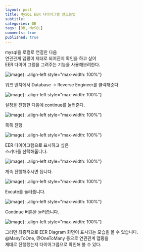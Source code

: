 ```yaml
---
layout: post
title: MySQL EER 다이어그램 만드는법
subtitle: 
categories: DB
tags: [DB, MySQL]
comments: true
published: true
---
```


mysql을 로컬로 연결한 다음  
연관관계 맵핑이 제대로 되어진지 확인을 하고 싶어  
EER 다이어 그램을 그려주는 기능을 사용해보려한다. 

![image](https://user-images.githubusercontent.com/95069395/217406036-e87e3db5-5a64-49b9-a6f8-d9c45828fb08.png){: .align-left style="max-width: 100%"}

워크 밴치에서 Database -> Reverse Engineer를 클릭해준다.

![image](https://user-images.githubusercontent.com/95069395/217406037-a380c35a-7e5a-4326-9a69-11e014492ce5.png){: .align-left style="max-width: 100%"}

설정을 진행한 다음에 continue를 눌러준다.

![image](https://user-images.githubusercontent.com/95069395/217406038-1522e0cd-ee4e-4eb2-b19d-0a4ca030bf7d.png){: .align-left style="max-width: 100%"}

쭉쭉 진행

![image](https://user-images.githubusercontent.com/95069395/217406039-fde63f69-2c68-4f20-a846-533b2c4822ab.png){: .align-left style="max-width: 100%"}

EER 다이어그램으로 표시하고 싶은  
스키마를 선택해줍니다.

![image](https://user-images.githubusercontent.com/95069395/217406041-6dbd1761-76b6-4598-a804-a51e0d2b7422.png){: .align-left style="max-width: 100%"}

계속 진행해주시면 됩니다.

![image](https://user-images.githubusercontent.com/95069395/217406044-ef9c7002-d27e-441c-aac3-8747b3939458.png){: .align-left style="max-width: 100%"}

Excute를 눌러줍니다.

![image](https://user-images.githubusercontent.com/95069395/217406047-6ced2b51-4c88-4e79-9117-a8efde6858de.png){: .align-left style="max-width: 100%"}

Continue 버튼을 눌러줍니다.

![image](https://user-images.githubusercontent.com/95069395/217406048-dd589dbd-6718-4dea-9768-d67a26b092f2.png){: .align-left style="max-width: 100%"}

그러면 최종적으로 EER Diagram 화면이 표시되는 모습을 볼 수 있습니다.  
@ManyToOne, @OneToMany 등으로 연관관계 맵핑을  
제대로 진행했는지 다이어그램으로 확인해 볼 수 있다.



